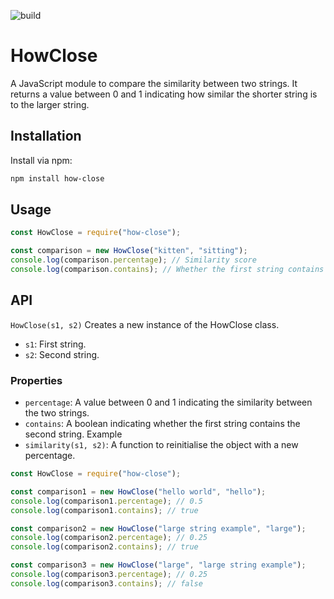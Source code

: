 ![build](https://github.com/jrmedd/how-close/actions/workflows/main.yaml/badge.svg)

# HowClose

A JavaScript module to compare the similarity between two strings. It returns a value between 0 and 1 indicating how similar the shorter string is to the larger string.

## Installation

Install via npm:

```bash
npm install how-close
```

## Usage

```javascript
const HowClose = require("how-close");

const comparison = new HowClose("kitten", "sitting");
console.log(comparison.percentage); // Similarity score
console.log(comparison.contains); // Whether the first string contains the second string
```

## API

`HowClose(s1, s2)` Creates a new instance of the HowClose class.

- `s1`: First string.
- `s2`: Second string.

### Properties

- `percentage`: A value between 0 and 1 indicating the similarity between the two strings.
- `contains`: A boolean indicating whether the first string contains the second string.
  Example
- `similarity(s1, s2)`: A function to reinitialise the object with a new percentage.

```javascript
const HowClose = require("how-close");

const comparison1 = new HowClose("hello world", "hello");
console.log(comparison1.percentage); // 0.5
console.log(comparison1.contains); // true

const comparison2 = new HowClose("large string example", "large");
console.log(comparison2.percentage); // 0.25
console.log(comparison2.contains); // true

const comparison3 = new HowClose("large", "large string example");
console.log(comparison3.percentage); // 0.25
console.log(comparison3.contains); // false
```
